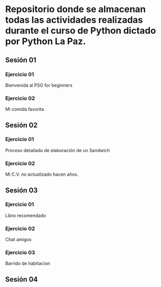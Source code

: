 # Repositorio donde se almacenan todas las actividades realizadas durante el curso de Python dictado por Python La Paz. 

## Sesión 01

### Ejercicio 01
Bienvenida al PSG for beginners

### Ejercicio 02
Mi comida favorita

## Sesión 02

### Ejercicio 01
Proceso detallado de elaboración de un Sandwich

### Ejercicio 02
Mi C.V. no actualizado hacen años. 

## Sesión 03
### Ejercicio 01
Libro recomendado

### Ejercicio 02
Chat amigos

### Ejercicio 03

Barrido de habitacion

## Sesión 04

